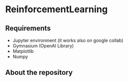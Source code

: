 # ReinforcementLearning

## Requirements

- Jupyter environment (it works also on google collab)
- Gymnasium (OpenAI Library)
- Matplotlib
- Numpy

## About the repository

